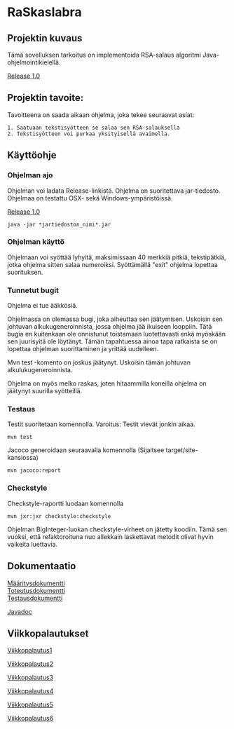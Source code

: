 # RaSkaslabra

## Projektin kuvaus

Tämä sovelluksen tarkoitus on implementoida RSA-salaus algoritmi Java-ohjelmointikielellä. 

[Release 1.0](https://github.com/Varjokorento/RaSkAslabra/releases/tag/1.0)

## Projektin tavoite:

Tavoitteena on saada aikaan ohjelma, joka tekee seuraavat asiat: 

    1. Saatuaan tekstisyötteen se salaa sen RSA-salauksella
    2. Tekstisyötteen voi purkaa yksityisellä avaimella.
    
## Käyttöohje


### Ohjelman ajo

Ohjelman voi ladata Release-linkistä. Ohjelma on suoritettava jar-tiedosto. Ohjelmaa on testattu OSX- sekä Windows-ympäristöissä.

[Release 1.0](https://github.com/Varjokorento/RaSkAslabra/releases/tag/1.0)


```
java -jar *jartiedoston_nimi*.jar
```

### Ohjelman käyttö

Ohjelmaan voi syöttää lyhyitä, maksimissaan 40 merkkiä pitkiä, tekstipätkiä, jotka ohjelma sitten salaa numeroiksi. Syöttämällä "exit" ohjelma lopettaa suorituksen.

### Tunnetut bugit

Ohjelma ei tue ääkkösiä.

Ohjelmassa on olemassa bugi, joka aiheuttaa sen jäätymisen. Uskoisin sen johtuvan alkukugeneroinnista, jossa ohjelma jää ikuiseen looppiin. Tätä bugia en kuitenkaan ole onnistunut toistamaan luotettavasti enkä myöskään sen juurisyitä ole löytänyt. Tämän tapahtuessa ainoa tapa ratkaista se on lopettaa ohjelman suorittaminen ja yrittää uudelleen.  

Mvn test -komento on joskus jäätynyt. Uskoisin tämän johtuvan alkulukugeneroinnista. 

Ohjelma on myös melko raskas, joten hitaammilla koneilla ohjelma on jäätynyt suurilla syötteillä.  
    

### Testaus

Testit suoritetaan komennolla. Varoitus: Testit vievät jonkin aikaa. 

```
mvn test
```
Jacoco generoidaan seuraavalla komennolla (Sijaitsee target/site-kansiossa)
```
mvn jacoco:report
```

### Checkstyle

Checkstyle-raportti luodaan komennolla

```
mvn jxr:jxr checkstyle:checkstyle
```
Ohjelman BigInteger-luokan checkstyle-virheet on jätetty koodiin. Tämä sen vuoksi, että refaktoroituna nuo allekkain laskettavat metodit olivat hyvin vaikeita luettavia. 

 ## Dokumentaatio
 
 [Määritysdokumentti](https://github.com/Varjokorento/RaSkAslabra/blob/master/docs/Maarittelydokumentti/Maarittelydokumentti.md)       
 [Toteutusdokumentti](https://github.com/Varjokorento/RaSkAslabra/blob/master/docs/Toteutusdokumentti/toteutusdokumentti.md)    
[Testausdokumentti](https://github.com/Varjokorento/RaSkAslabra/blob/master/docs/Testausdokumentti/testausdokumentti.md)

[Javadoc](https://varjokorento.github.io/RaSkAslabra/javadocs/)
    
## Viikkopalautukset

 [Viikkopalautus1](https://github.com/Varjokorento/RaSkAslabra/blob/master/Dokumentaatio/Viikkopalautukset/Viikkopalautus1.md)
 
 [Viikkopalautus2](https://github.com/Varjokorento/RaSkAslabra/blob/master/Dokumentaatio/Viikkopalautukset/Viikkopalautus2.md)
 
 [Viikkopalautus3](https://github.com/Varjokorento/RaSkAslabra/blob/master/Dokumentaatio/Viikkopalautukset/Viikkopalautus3.md)
 
 [Viikkopalautus4](https://github.com/Varjokorento/RaSkAslabra/blob/master/Dokumentaatio/Viikkopalautukset/Viikkopalautus4.md)
 
 [Viikkopalautus5](https://github.com/Varjokorento/RaSkAslabra/blob/master/Dokumentaatio/Viikkopalautukset/Viikkopalautus5.md)
 
 [Viikkopalautus6](https://github.com/Varjokorento/RaSkAslabra/blob/master/Dokumentaatio/Viikkopalautukset/Viikkopalautus6.md)
 
 


